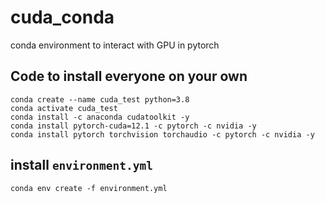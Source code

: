 # cuda_conda
conda environment to interact with GPU in pytorch

## Code to install everyone on your own

```
conda create --name cuda_test python=3.8
conda activate cuda_test
conda install -c anaconda cudatoolkit -y
conda install pytorch-cuda=12.1 -c pytorch -c nvidia -y
conda install pytorch torchvision torchaudio -c pytorch -c nvidia -y
```

## install `environment.yml`

```
conda env create -f environment.yml
```
